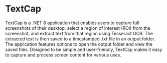 # TextCap
TextCap is a .NET 8 application that enables users to capture full screenshots of their desktop, select a region of interest (ROI) from the screenshot, and extract text from that region using Tesseract OCR. The extracted text is then saved to a timestamped .txt file in an output folder. The application features options to open the output folder and view the saved files. Designed to be simple and user-friendly, TextCap makes it easy to capture and process screen content for various uses.
